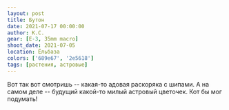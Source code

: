 ```yaml
---
layout: post
title: Бутон
date: 2021-07-17 00:00:00
author: К.С.
gear: [E-3, 35mm macro]
shoot_date: 2021-07-05
location: Ёльбаза
colors: ['689e67', '2e5618']
tags: [растения, астровые]
---
```

Вот так вот смотришь -- какая-то адовая раскоряка с шипами. А на самом деле -- будущий какой-то милый астровый цветочек. Кот бы мог подумать!
